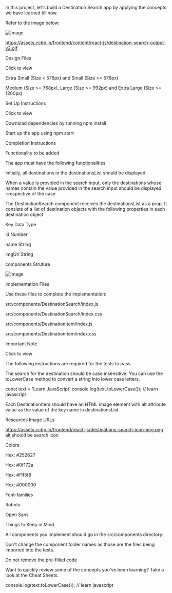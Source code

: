 In this project, let's build a Destination Search app by applying the concepts we have learned till now.

Refer to the image below:

![image](https://github.com/bukka5sandhya/React-Js-Destination-Search/assets/133884532/be99f4ce-2dc7-4c75-aac1-4bbe79278d2a)

https://assets.ccbp.in/frontend/content/react-js/destination-search-output-v2.gif

Design Files

Click to view

Extra Small (Size < 576px) and Small (Size >= 576px)

Medium (Size >= 768px), Large (Size >= 992px) and Extra Large (Size >= 1200px)

Set Up Instructions

Click to view

Download dependencies by running npm install

Start up the app using npm start

Completion Instructions

Functionality to be added

The app must have the following functionalities

Initially, all destinations in the destinationsList should be displayed

When a value is provided in the search input, only the destinations whose names contain the value provided in the search input should be displayed irrespective of the case

The DestinationSearch component receives the destinationsList as a prop. It consists of a list of destination objects with the following properties in each destination object

Key	Data Type

id	Number

name	String

imgUrl	String

components Struture

![image](https://github.com/bukka5sandhya/React-Js-Destination-Search/assets/133884532/eeccbda9-4c73-4176-a254-a0fce763653a)

Implementation Files

Use these files to complete the implementation:


src/components/DestinationSearch/index.js

src/components/DestinationSearch/index.css

src/components/DestinationItem/index.js

src/components/DestinationItem/index.css

Important Note

Click to view

The following instructions are required for the tests to pass

The search for the destination should be case insensitive. You can use the toLowerCase method to convert a string into lower case letters.

const text = 'Learn JavaScript'
console.log(text.toLowerCase()); // learn javascript

Each DestinationItem should have an HTML image element with alt attribute value as the value of the key name in destinationsList

Resources
Image URLs

https://assets.ccbp.in/frontend/react-js/destinations-search-icon-img.png alt should be search icon

Colors

Hex: #252627

Hex: #0f172a

Hex: #f1f5f9

Hex: #000000

Font-families

Roboto

Open Sans

Things to Keep in Mind

All components you implement should go in the src/components directory.

Don't change the component folder names as those are the files being imported into the tests.

Do not remove the pre-filled code

Want to quickly review some of the concepts you’ve been learning? Take a look at the Cheat Sheets.

console.log(text.toLowerCase()); // learn javascript
